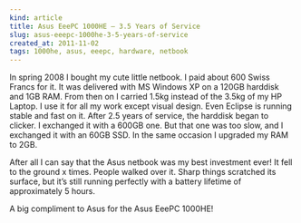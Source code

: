 ```yaml
---
kind: article
title: Asus EeePC 1000HE – 3.5 Years of Service
slug: asus-eeepc-1000he-3-5-years-of-service
created_at: 2011-11-02
tags: 1000he, asus, eeepc, hardware, netbook
---
```


In spring 2008 I bought my cute little netbook. I paid about 600 Swiss Francs for it. 
It was delivered with MS Windows XP on a 120GB harddisk and 1GB RAM. 
From then on I carried 1.5kg instead of the 3.5kg of my HP Laptop. 
I use it for all my work except visual design. Even Eclipse is running 
stable and fast on it. After 2.5 years of service, the harddisk began to clicker. 
I exchanged it with a 600GB one. But that one was too slow, and I exchanged it 
with an 60GB SSD. In the same occasion I upgraded my RAM to 2GB.

After all I can say that the Asus netbook was my best investment ever! 
It fell to the ground x times. People walked over it. Sharp things scratched 
its surface, but it’s still running perfectly with a battery lifetime of 
approximately 5 hours.

A big compliment to Asus for the Asus EeePC 1000HE!

